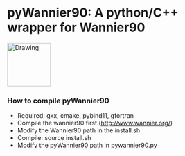 # pyWannier90: A python/C++ wrapper for Wannier90 

<img src="https://github.com/hungpham2017/pyWannier90/blob/master/doc/Polyyens.png" alt="Drawing" style="width: 100px;"/>

### How to compile pyWannier90
 - Required: gxx, cmake, pybind11, gfortran
 - Compile the wannier90 first (http://www.wannier.org/)
 - Modify the Wannier90 path in the install.sh
 - Compile: source install.sh
 - Modify the pyWannier90 path in pywannier90.py